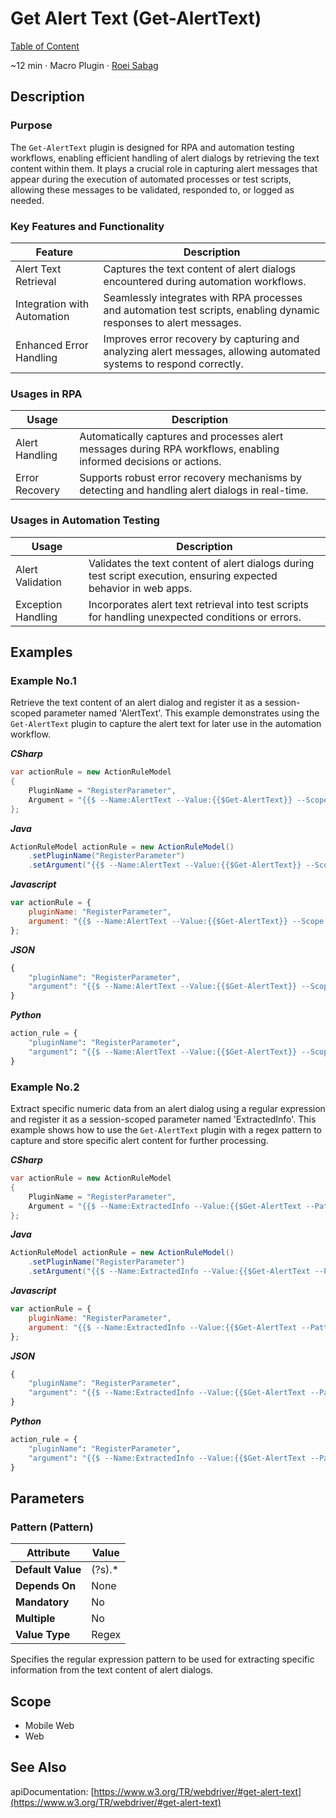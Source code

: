 # Get Alert Text (Get-AlertText)

[Table of Content](../Home.md)  

~12 min · Macro Plugin · [Roei Sabag](https://www.linkedin.com/in/roei-sabag-247aa18/)

## Description

### Purpose

The `Get-AlertText` plugin is designed for RPA and automation testing workflows, enabling efficient handling of alert dialogs by retrieving the text content within them. 
It plays a crucial role in capturing alert messages that appear during the execution of automated processes or test scripts, allowing these messages to be validated, responded to, or logged as needed.

### Key Features and Functionality

| Feature                     | Description                                                                                                          |
|-----------------------------|----------------------------------------------------------------------------------------------------------------------|
| Alert Text Retrieval        | Captures the text content of alert dialogs encountered during automation workflows.                                  |
| Integration with Automation | Seamlessly integrates with RPA processes and automation test scripts, enabling dynamic responses to alert messages.  |
| Enhanced Error Handling     | Improves error recovery by capturing and analyzing alert messages, allowing automated systems to respond correctly.  |

### Usages in RPA

| Usage          | Description                                                                                                       |
|----------------|-------------------------------------------------------------------------------------------------------------------|
| Alert Handling | Automatically captures and processes alert messages during RPA workflows, enabling informed decisions or actions. |
| Error Recovery | Supports robust error recovery mechanisms by detecting and handling alert dialogs in real-time.                   |

### Usages in Automation Testing

| Usage              | Description                                                                                                       |
|--------------------|-------------------------------------------------------------------------------------------------------------------|
| Alert Validation   | Validates the text content of alert dialogs during test script execution, ensuring expected behavior in web apps. |
| Exception Handling | Incorporates alert text retrieval into test scripts for handling unexpected conditions or errors.                 |

## Examples

### Example No.1

Retrieve the text content of an alert dialog and register it as a session-scoped parameter named 'AlertText'.
This example demonstrates using the `Get-AlertText` plugin to capture the alert text for later use in the automation workflow.

_**CSharp**_

```csharp
var actionRule = new ActionRuleModel
{
    PluginName = "RegisterParameter",
    Argument = "{{$ --Name:AlertText --Value:{{$Get-AlertText}} --Scope:Session}}"
};
```

_**Java**_

```java
ActionRuleModel actionRule = new ActionRuleModel()
    .setPluginName("RegisterParameter")
    .setArgument("{{$ --Name:AlertText --Value:{{$Get-AlertText}} --Scope:Session}}");
```

_**Javascript**_

```js
var actionRule = {
    pluginName: "RegisterParameter",
    argument: "{{$ --Name:AlertText --Value:{{$Get-AlertText}} --Scope:Session}}"
};
```

_**JSON**_

```js
{
    "pluginName": "RegisterParameter",
    "argument": "{{$ --Name:AlertText --Value:{{$Get-AlertText}} --Scope:Session}}"
}
```

_**Python**_

```python
action_rule = {
    "pluginName": "RegisterParameter",
    "argument": "{{$ --Name:AlertText --Value:{{$Get-AlertText}} --Scope:Session}}"
}
```
### Example No.2

Extract specific numeric data from an alert dialog using a regular expression and register it as a session-scoped parameter named 'ExtractedInfo'.
This example shows how to use the `Get-AlertText` plugin with a regex pattern to capture and store specific alert content for further processing.

_**CSharp**_

```csharp
var actionRule = new ActionRuleModel
{
    PluginName = "RegisterParameter",
    Argument = "{{$ --Name:ExtractedInfo --Value:{{$Get-AlertText --Pattern:\d+}} --Scope:Session}}"
};
```

_**Java**_

```java
ActionRuleModel actionRule = new ActionRuleModel()
    .setPluginName("RegisterParameter")
    .setArgument("{{$ --Name:ExtractedInfo --Value:{{$Get-AlertText --Pattern:\d+}} --Scope:Session}}");
```

_**Javascript**_

```js
var actionRule = {
    pluginName: "RegisterParameter",
    argument: "{{$ --Name:ExtractedInfo --Value:{{$Get-AlertText --Pattern:\d+}} --Scope:Session}}"
};
```

_**JSON**_

```js
{
    "pluginName": "RegisterParameter",
    "argument": "{{$ --Name:ExtractedInfo --Value:{{$Get-AlertText --Pattern:\d+}} --Scope:Session}}"
}
```

_**Python**_

```python
action_rule = {
    "pluginName": "RegisterParameter",
    "argument": "{{$ --Name:ExtractedInfo --Value:{{$Get-AlertText --Pattern:\d+}} --Scope:Session}}"
}
```

## Parameters

### Pattern (Pattern)

| Attribute         | Value             |
|-------------------|-------------------|
| **Default Value** | (?s).*            |
| **Depends On**    | None              |
| **Mandatory**     | No                |
| **Multiple**      | No                |
| **Value Type**    | Regex             |

Specifies the regular expression pattern to be used for extracting specific information from the text content of alert dialogs.

## Scope

* Mobile Web
* Web
## See Also

apiDocumentation: [https://www.w3.org/TR/webdriver/#get-alert-text](https://www.w3.org/TR/webdriver/#get-alert-text)

